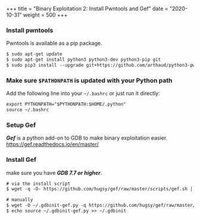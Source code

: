 +++
title = "Binary Exploitation 2: Install Pwntools and Gef"
date = "2020-10-31"
weight = 500
+++

### Install pwntools ###

Pwntools is available as a pip package.
```html
$ sudo apt-get update
$ sudo apt-get install python3 python3-dev python3-pip git
$ sudo pip3 install --upgrade git+https://github.com/arthaud/python3-pwntools.git
```   
### Make sure ```$PATHONPATH``` is updated with your Python path

Add the following line into your ```~/.bashrc```  or just run it directly:
```html
export PYTHONPATH="$PYTHONPATH:$HOME/.python"
source ~/.bashrc
```

### Setup Gef 

***Gef*** is a python add-on to GDB to make binary exploitation easier.
https://gef.readthedocs.io/en/master/

### Install Gef
make sure you have ***GDB 7.7 or higher***.    
```html    
# via the install script
$ wget -q -O- https://github.com/hugsy/gef/raw/master/scripts/gef.sh | sh

# manually
$ wget -O ~/.gdbinit-gef.py -q https://github.com/hugsy/gef/raw/master/gef.py
$ echo source ~/.gdbinit-gef.py >> ~/.gdbinit
```    
